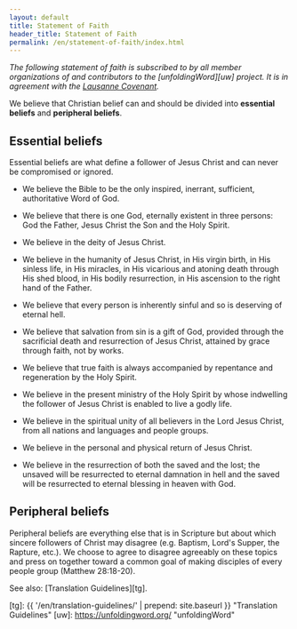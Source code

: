 ```yaml
---
layout: default
title: Statement of Faith
header_title: Statement of Faith
permalink: /en/statement-of-faith/index.html
---
```


*The following statement of faith is subscribed to by all member organizations of and contributors to the [unfoldingWord][uw] project. It is in agreement with the [Lausanne Covenant][lc].*

We believe that Christian belief can and should be divided into **essential beliefs** and **peripheral beliefs**.

## Essential beliefs

Essential beliefs are what define a follower of Jesus Christ and can never be compromised or ignored.

* We believe the Bible to be the only inspired, inerrant, sufficient, authoritative Word of God.

* We believe that there is one God, eternally existent in three persons: God the Father, Jesus Christ the Son and the Holy Spirit.

* We believe in the deity of Jesus Christ.

* We believe in the humanity of Jesus Christ, in His virgin birth, in His sinless life, in His miracles, in His vicarious and atoning death through His shed blood, in His bodily resurrection, in His ascension to the right hand of the Father.

* We believe that every person is inherently sinful and so is deserving of eternal hell.

* We believe that salvation from sin is a gift of God, provided through the sacrificial death and resurrection of Jesus Christ, attained by grace through faith, not by works.

* We believe that true faith is always accompanied by repentance and regeneration by the Holy Spirit.

* We believe in the present ministry of the Holy Spirit by whose indwelling the follower of Jesus Christ is enabled to live a godly life.

* We believe in the spiritual unity of all believers in the Lord Jesus Christ, from all nations and languages and people groups.

* We believe in the personal and physical return of Jesus Christ.

* We believe in the resurrection of both the saved and the lost; the unsaved will be resurrected to eternal damnation in hell and the saved will be resurrected to eternal blessing in heaven with God.

## Peripheral beliefs

Peripheral beliefs are everything else that is in Scripture but about which sincere followers of Christ may disagree (e.g. Baptism, Lord's Supper, the Rapture, etc.). We choose to agree to disagree agreeably on these topics and press on together toward a common goal of making disciples of every people group (Matthew 28:18-20).

See also: [Translation Guidelines][tg].

[lc]: http://www.lausanne.org/en/documents/lausanne-covenant.html "Lausanne Covenant"
[tg]: {{ '/en/translation-guidelines/' | prepend: site.baseurl }} "Translation Guidelines"
[uw]: https://unfoldingword.org/ "unfoldingWord"

